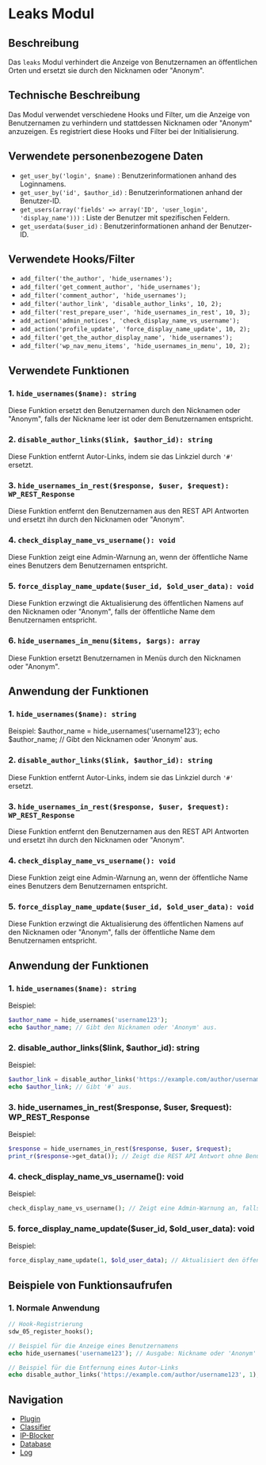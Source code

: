 # Leaks Modul

## Beschreibung

Das `leaks` Modul verhindert die Anzeige von Benutzernamen an öffentlichen Orten und ersetzt sie durch den Nicknamen oder "Anonym".

## Technische Beschreibung

Das Modul verwendet verschiedene Hooks und Filter, um die Anzeige von Benutzernamen zu verhindern und stattdessen Nicknamen oder "Anonym" anzuzeigen. Es registriert diese Hooks und Filter bei der Initialisierung.

## Verwendete personenbezogene Daten

- `get_user_by('login', $name)` : Benutzerinformationen anhand des Loginnamens.
- `get_user_by('id', $author_id)` : Benutzerinformationen anhand der Benutzer-ID.
- `get_users(array('fields' => array('ID', 'user_login', 'display_name')))` : Liste der Benutzer mit spezifischen Feldern.
- `get_userdata($user_id)` : Benutzerinformationen anhand der Benutzer-ID.

## Verwendete Hooks/Filter

- `add_filter('the_author', 'hide_usernames');`
- `add_filter('get_comment_author', 'hide_usernames');`
- `add_filter('comment_author', 'hide_usernames');`
- `add_filter('author_link', 'disable_author_links', 10, 2);`
- `add_filter('rest_prepare_user', 'hide_usernames_in_rest', 10, 3);`
- `add_action('admin_notices', 'check_display_name_vs_username');`
- `add_action('profile_update', 'force_display_name_update', 10, 2);`
- `add_filter('get_the_author_display_name', 'hide_usernames');`
- `add_filter('wp_nav_menu_items', 'hide_usernames_in_menu', 10, 2);`

## Verwendete Funktionen

### 1. `hide_usernames($name): string`

Diese Funktion ersetzt den Benutzernamen durch den Nicknamen oder "Anonym", falls der Nickname leer ist oder dem Benutzernamen entspricht.

### 2. `disable_author_links($link, $author_id): string`

Diese Funktion entfernt Autor-Links, indem sie das Linkziel durch `'#'` ersetzt.

### 3. `hide_usernames_in_rest($response, $user, $request): WP_REST_Response`

Diese Funktion entfernt den Benutzernamen aus den REST API Antworten und ersetzt ihn durch den Nicknamen oder "Anonym".

### 4. `check_display_name_vs_username(): void`

Diese Funktion zeigt eine Admin-Warnung an, wenn der öffentliche Name eines Benutzers dem Benutzernamen entspricht.

### 5. `force_display_name_update($user_id, $old_user_data): void`

Diese Funktion erzwingt die Aktualisierung des öffentlichen Namens auf den Nicknamen oder "Anonym", falls der öffentliche Name dem Benutzernamen entspricht.

### 6. `hide_usernames_in_menu($items, $args): array`

Diese Funktion ersetzt Benutzernamen in Menüs durch den Nicknamen oder "Anonym".

## Anwendung der Funktionen

### 1. `hide_usernames($name): string`

Beispiel:
$author_name = hide_usernames('username123');
echo $author_name; // Gibt den Nicknamen oder 'Anonym' aus.

### 2. `disable_author_links($link, $author_id): string`

Diese Funktion entfernt Autor-Links, indem sie das Linkziel durch `'#'` ersetzt.

### 3. `hide_usernames_in_rest($response, $user, $request): WP_REST_Response`

Diese Funktion entfernt den Benutzernamen aus den REST API Antworten und ersetzt ihn durch den Nicknamen oder "Anonym".

### 4. `check_display_name_vs_username(): void`

Diese Funktion zeigt eine Admin-Warnung an, wenn der öffentliche Name eines Benutzers dem Benutzernamen entspricht.

### 5. `force_display_name_update($user_id, $old_user_data): void`

Diese Funktion erzwingt die Aktualisierung des öffentlichen Namens auf den Nicknamen oder "Anonym", falls der öffentliche Name dem Benutzernamen entspricht.


## Anwendung der Funktionen

### 1. `hide_usernames($name): string`

Beispiel:
```php
$author_name = hide_usernames('username123');
echo $author_name; // Gibt den Nicknamen oder 'Anonym' aus.

```

### 2. disable_author_links($link, $author_id): string
Beispiel:

```php
$author_link = disable_author_links('https://example.com/author/username123', 1);
echo $author_link; // Gibt '#' aus.
```

### 3. hide_usernames_in_rest($response, $user, $request): WP_REST_Response
Beispiel:

```php
$response = hide_usernames_in_rest($response, $user, $request);
print_r($response->get_data()); // Zeigt die REST API Antwort ohne Benutzernamen.
```

### 4. check_display_name_vs_username(): void
Beispiel:

```php
check_display_name_vs_username(); // Zeigt eine Admin-Warnung an, falls nötig.
```
### 5. force_display_name_update($user_id, $old_user_data): void
Beispiel:

```php
force_display_name_update(1, $old_user_data); // Aktualisiert den öffentlichen Namen, falls nötig.
```

## Beispiele von Funktionsaufrufen
### 1. Normale Anwendung
```php
// Hook-Registrierung
sdw_05_register_hooks();

// Beispiel für die Anzeige eines Benutzernamens
echo hide_usernames('username123'); // Ausgabe: Nickname oder 'Anonym'

// Beispiel für die Entfernung eines Autor-Links
echo disable_author_links('https://example.com/author/username123', 1); // Ausgabe: #
```
## Navigation
- [Plugin](/README.md)
- [Classifier](../docs/classifier.md)
- [IP-Blocker](../docs/ip-blocker.md)
- [Database](../docs/database)
- [Log](../docs/log.md)